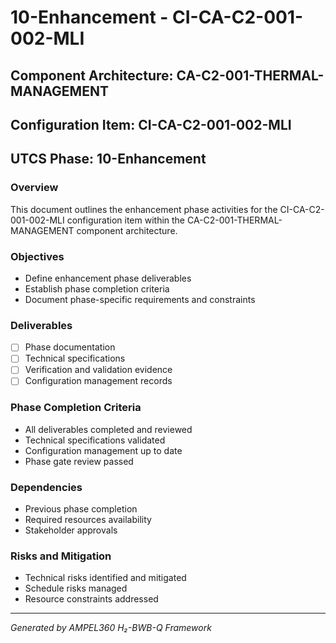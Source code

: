 # 10-Enhancement - CI-CA-C2-001-002-MLI

## Component Architecture: CA-C2-001-THERMAL-MANAGEMENT
## Configuration Item: CI-CA-C2-001-002-MLI
## UTCS Phase: 10-Enhancement

### Overview
This document outlines the enhancement phase activities for the CI-CA-C2-001-002-MLI configuration item within the CA-C2-001-THERMAL-MANAGEMENT component architecture.

### Objectives
- Define enhancement phase deliverables
- Establish phase completion criteria
- Document phase-specific requirements and constraints

### Deliverables
- [ ] Phase documentation
- [ ] Technical specifications
- [ ] Verification and validation evidence
- [ ] Configuration management records

### Phase Completion Criteria
- All deliverables completed and reviewed
- Technical specifications validated
- Configuration management up to date
- Phase gate review passed

### Dependencies
- Previous phase completion
- Required resources availability
- Stakeholder approvals

### Risks and Mitigation
- Technical risks identified and mitigated
- Schedule risks managed
- Resource constraints addressed

---
*Generated by AMPEL360 H₂-BWB-Q Framework*
